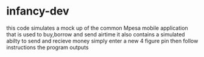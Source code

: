 # infancy-dev
this code simulates a mock up of the common Mpesa mobile application that is used to buy,borrow and send airtime
it also contains a simulated abilty to send and recieve money
simply enter a new 4 figure pin then follow instructions the program outputs
